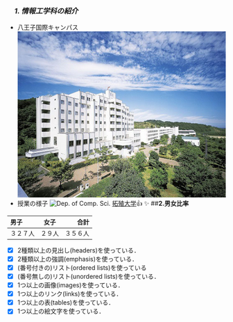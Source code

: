 ### 　*1.  情報工学科の紹介*
<!-- Markdown記法を使って学科の紹介ページを作る -->
- 八王子国際キャンパス
![Takushoku University](hachioji.jpg "八王子国際キャンパス")
- 授業の様子
![Dep. of Comp. Sci.](https://feng.takushoku-u.ac.jp/albums/abm00004330.jpg "情報工学科")
[拓殖大学](http://www.takushoku-u.ac.jp "Takushoku University"):+1: :sparkles: 
##**2.男女比率**

|男子|女子|合計|
|:---|:---:|---:|
| ３２７人| ２９人 | ３５６人|

<!-- この部分より上に記述を追加して下のチェックボックスで確認する -->
- [x] 2種類以上の見出し(headers)を使っている．
- [x] 2種類以上の強調(emphasis)を使っている．
- [x] (番号付きの)リスト(ordered lists)を使っている
- [x] (番号無しの)リスト(unordered lists)を使っている．
- [x] 1つ以上の画像(images)を使っている．
- [x] 1つ以上のリンク(links)を使っている．
- [x] 1つ以上の表(tables)を使っている．
- [x] 1つ以上の絵文字を使っている．
